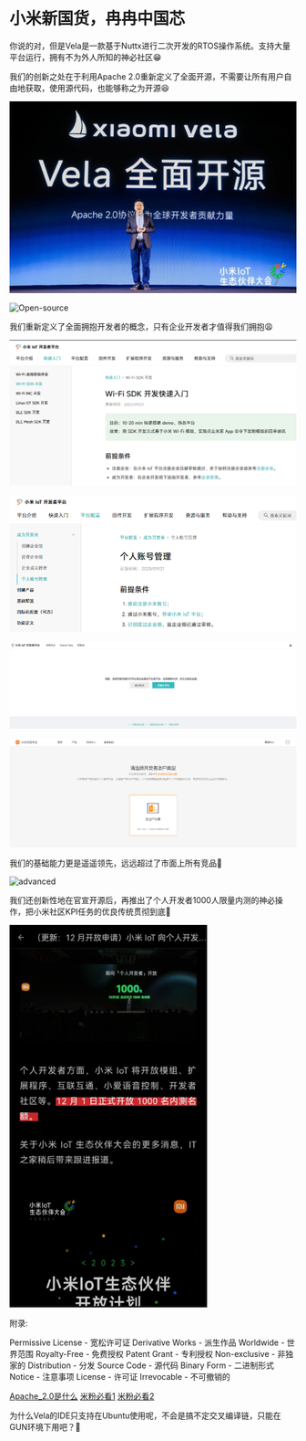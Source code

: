 # 小米新国货，冉冉中国芯

你说的对，但是Vela是一款基于Nuttx进行二次开发的RTOS操作系统。支持大量平台运行，拥有不为外人所知的神必社区😁

我们的创新之处在于利用Apache 2.0重新定义了全面开源，不需要让所有用户自由地获取，使用源代码，也能够称之为开源😆

![Apache_2.0](./open-source.png)

![Open-source](./open-source-to-personnel.avif)

我们重新定义了全面拥抱开发者的概念，只有企业开发者才值得我们拥抱😩

![1](./friendly-1.png)

![2](./friendly-2.png)

![3](./friendly-3.png)

![4](./friendly-4.png)

我们的基础能力更是遥遥领先，远远超过了市面上所有竞品🥳

![advanced](./advanced-ability.avif)

我们还创新性地在官宣开源后，再推出了个人开发者1000人限量内测的神必操作，把小米社区KPI任务的优良传统贯彻到底🤭

![haha](./funny.png)

附录:

Permissive License - 宽松许可证
Derivative Works - 派生作品
Worldwide - 世界范围
Royalty-Free - 免费授权
Patent Grant - 专利授权
Non-exclusive - 非独家的
Distribution - 分发
Source Code - 源代码
Binary Form - 二进制形式
Notice - 注意事项
License - 许可证
Irrevocable - 不可撤销的

[Apache_2.0是什么](https://www.apache.org/licenses/LICENSE-2.0)
[米粉必看1](https://www.google.com.hk/search?q=%E5%B0%8F%E7%B1%B3+P2P)
[米粉必看2](https://www.google.com.hk/search?q=%E5%B0%8F%E7%B1%B3+%E7%A7%AF%E6%9C%A8%E7%9B%92%E5%AD%90)

为什么Vela的IDE只支持在Ubuntu使用呢，不会是搞不定交叉编译链，只能在GUN环境下用吧？🤗
